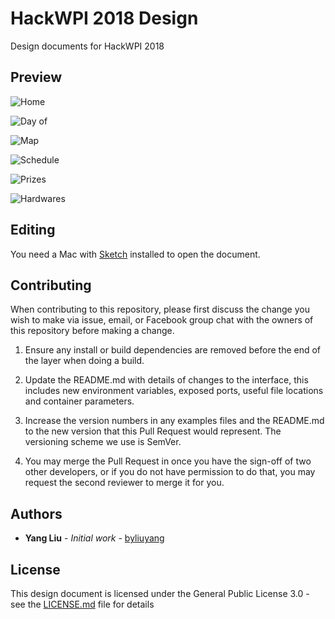# HackWPI 2018 Design
Design documents for HackWPI 2018

## Preview

![Home](Home.jpg)

![Day of](Day-of.jpg)

![Map](Map.jpg)

![Schedule](Schedule.jpg)

![Prizes](Prizes.jpg)

![Hardwares](Hardwares.jpg)

## Editing

You need a Mac with [Sketch](https://www.sketchapp.com) installed to open the document.

## Contributing
When contributing to this repository, please first discuss the change you wish to make via issue, email, or Facebook group chat with the owners of this repository before making a change.

1. Ensure any install or build dependencies are removed before the end of the layer when doing a build.

2. Update the README.md with details of changes to the interface, this includes new environment variables, exposed ports, useful file locations and container parameters.

3. Increase the version numbers in any examples files and the README.md to the new version that this Pull Request would represent. The versioning scheme we use is SemVer.

4. You may merge the Pull Request in once you have the sign-off of two other developers, or if you do not have permission to do that, you may request the second reviewer to merge it for you.

## Authors

- **Yang Liu** - *Initial work* - [byliuyang](https://github.com/byliuyang)

## License
This design document is licensed under the General Public License 3.0 - see the [LICENSE.md](LICENSE.md) file for details
